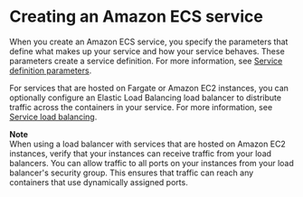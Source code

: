# Creating an Amazon ECS service<a name="create-service"></a>

When you create an Amazon ECS service, you specify the parameters that define what makes up your service and how your service behaves\. These parameters create a service definition\. For more information, see [Service definition parameters](service_definition_parameters.md)\.

For services that are hosted on Fargate or Amazon EC2 instances, you can optionally configure an Elastic Load Balancing load balancer to distribute traffic across the containers in your service\. For more information, see [Service load balancing](service-load-balancing.md)\.

**Note**  
When using a load balancer with services that are hosted on Amazon EC2 instances, verify that your instances can receive traffic from your load balancers\. You can allow traffic to all ports on your instances from your load balancer's security group\. This ensures that traffic can reach any containers that use dynamically assigned ports\.